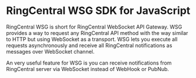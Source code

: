 # RingCentral WSG SDK for JavaScript

RingCentral WSG is short for RingCentral WebSocket API Gateway.
WSG provides a way to request any RingCentral API method with the way similar to HTTP but using WebSocket as a transport.
WSG lets you execute all requests asynchronously and receive all RingCentral notifications as messages over WebSocket channel.

An very useful feature for WSG is you can receive notifications from RingCentral server via WebSocket instead of WebHook or PubNub.